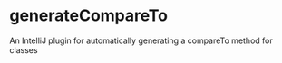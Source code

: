 generateCompareTo
=================

An IntelliJ plugin for automatically generating a compareTo method for classes
